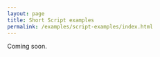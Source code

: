 ```yaml
---
layout: page
title: Short Script examples
permalink: /examples/script-examples/index.html
---
```


Coming soon.
